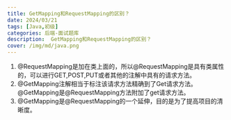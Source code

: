 ```yaml
---
title: GetMapping和RequestMapping的区别？
date: 2024/03/21
tags: [Java,初级]
categories: 后端-面试题库
description:  GetMapping和RequestMapping的区别？
cover: /img/md/java.png
---
```



1. @RequestMapping是加在类上面的，所以@RequestMapping是具有类属性的，可以进行GET,POST,PUT或者其他的注解中具有的请求方法。
2. @GetMapping注解相当于标注该请求方法精确到了Get请求方法。@GetMapping是@RequestMapping方法附加了get请求方法。
3. @GetMapping是@RequestMapping的一个延伸，目的是为了提高项目的清晰度。
